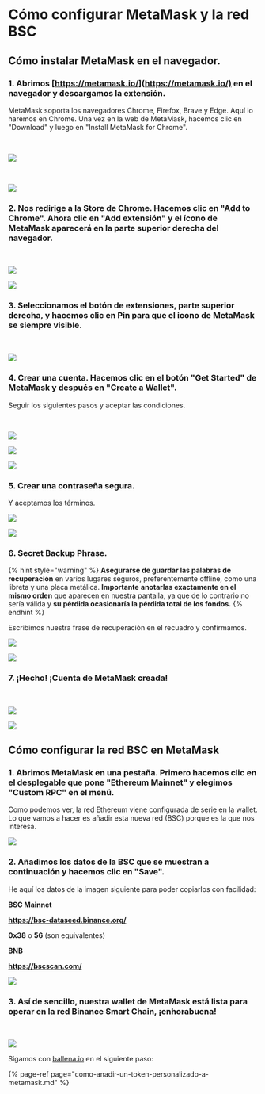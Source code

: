 # Cómo configurar MetaMask y la red BSC



## Cómo instalar MetaMask en el navegador.

### 1. Abrimos [https://metamask.io/](https://metamask.io/) en el navegador y descargamos la extensión. 

MetaMask soporta los navegadores Chrome, Firefox, Brave y Edge. Aquí lo haremos en Chrome. Una vez en la web de MetaMask, hacemos clic en "Download" y luego en "Install MetaMask for Chrome".

​

![](https://user-images.githubusercontent.com/79335891/108597302-b12a0680-7388-11eb-9231-de6cea038883.png)

 ​

![](https://user-images.githubusercontent.com/79335891/108597303-b1c29d00-7388-11eb-9d6b-b0dd2ca6e8ed.png)

#### 

### 2. Nos redirige a la Store de Chrome. Hacemos clic en "Add to Chrome". Ahora clic en "Add extensión" y el ícono de MetaMask aparecerá en la parte superior derecha del navegador.

​​

![](https://user-images.githubusercontent.com/79335891/108597304-b1c29d00-7388-11eb-848c-19b439507156.png)

![](https://user-images.githubusercontent.com/79335891/108597305-b25b3380-7388-11eb-9f6c-142ac6bbdd06.png)

#### 

### 3. Seleccionamos el botón de extensiones, parte superior derecha, y hacemos clic en Pin para que el icono de MetaMask se siempre visible.

​​

![](https://user-images.githubusercontent.com/79335891/108597306-b2f3ca00-7388-11eb-91db-8b109454d676.png)

#### 

### 4. Crear una cuenta. Hacemos clic en el botón "Get Started" de MetaMask y después en "Create a Wallet". 

Seguir los siguientes pasos y aceptar las condiciones.

​   ​

![](https://user-images.githubusercontent.com/79335891/108597307-b38c6080-7388-11eb-81d3-5ee6b7683c43.png)

![](https://user-images.githubusercontent.com/79335891/108597308-b38c6080-7388-11eb-8336-4f37ef7b3373.png)

![](https://user-images.githubusercontent.com/79335891/108597309-b38c6080-7388-11eb-8650-23b91f521607.png)

#### 

### 5. Crear una contraseña segura.

​​Y aceptamos los términos.



![](https://user-images.githubusercontent.com/79335891/108597310-b424f700-7388-11eb-91b5-3dd1aa7b7f2d.png)

![](https://user-images.githubusercontent.com/79335891/108597311-b424f700-7388-11eb-8914-3486c49c9969.png)

#### 

### 6. Secret Backup Phrase. 

{% hint style="warning" %}
**Asegurarse de guardar las palabras de recuperación** en varios lugares seguros, preferentemente offline, como una libreta y una placa metálica. **Importante** **anotarlas exactamente en el mismo orden** que aparecen en nuestra pantalla, ya que de lo contrario no sería válida y **su pérdida ocasionaría la pérdida total de los fondos.**
{% endhint %}

Escribimos nuestra frase de recuperación en el recuadro y confirmamos.​



![](https://user-images.githubusercontent.com/79335891/108597312-b424f700-7388-11eb-87f6-a2a026b295e5.png)

![](https://user-images.githubusercontent.com/79335891/108597314-b4bd8d80-7388-11eb-913b-1c4f2b9bc6af.png)

#### 

### 7. ¡Hecho! ¡Cuenta de MetaMask creada!

​​

![](https://user-images.githubusercontent.com/79335891/108597315-b4bd8d80-7388-11eb-8c85-5074f7ce79e3.png)

![](https://user-images.githubusercontent.com/79335891/108597316-b5562400-7388-11eb-9751-fbf9b7b8cfe3.png)

### 

## Cómo configurar la red BSC en MetaMask



### 1. Abrimos MetaMask en una pestaña. Primero hacemos clic en el desplegable que pone "Ethereum Mainnet" y elegimos "Custom RPC" en el menú.

​​Como podemos ver, la red Ethereum viene configurada de serie en la wallet. Lo que vamos a hacer es añadir esta nueva red \(BSC\) porque es la que nos interesa.

![](https://user-images.githubusercontent.com/79335891/108597780-1b43ab00-738b-11eb-8b8f-abf7481ad127.png)

#### 

### 2. Añadimos los datos de la BSC que se muestran a continuación y hacemos clic en "Save".

​​He aquí los datos de la imagen siguiente para poder copiarlos con facilidad:

**BSC Mainnet**

**https://bsc-dataseed.binance.org/** 

**0x38** o **56** \(son equivalentes\)

**BNB**

**https://bscscan.com/**



![](https://user-images.githubusercontent.com/79335891/108597783-1c74d800-738b-11eb-973f-9a89f22fe0ae.png)

#### 

### 3. Así de sencillo, nuestra wallet de MetaMask está lista para operar en la red Binance Smart Chain, ¡enhorabuena!

 ​

![](https://user-images.githubusercontent.com/79335891/108597785-1c74d800-738b-11eb-9e21-c3db4fcdcaad.png)



Sigamos con [ballena.io](https://ballena.io/) en el siguiente paso:

{% page-ref page="como-anadir-un-token-personalizado-a-metamask.md" %}





